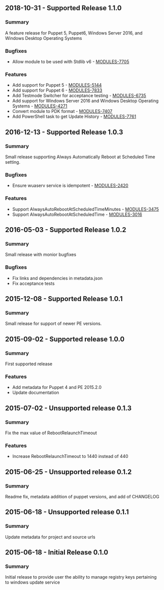 ## 2018-10-31 - Supported Release 1.1.0
### Summary

A feature release for Puppet 5, Puppet6, Windows Server 2016, and Windows Desktop Operating Systems

### Bugfixes

- Allow module to be used with Stdlib v6 - [MODULES-7705](https://tickets.puppetlabs.com/browse/MODULES-7705)

### Features

- Add support for Puppet 5 - [MODULES-5144](https://tickets.puppetlabs.com/browse/MODULES-5144)
- Add support for Puppet 6 - [MODULES-7833](https://tickets.puppetlabs.com/browse/MODULES-7833)
- Add Testmode Switcher for acceptance testing - [MODULES-6735](https://tickets.puppetlabs.com/browse/MODULES-6735)
- Add support for Windows Server 2016 and Windows Desktop Operating Systems - [MODULES-4271](https://tickets.puppetlabs.com/browse/MODULES-4271)
- Convert module to PDK format - [MODULES-7407](https://tickets.puppetlabs.com/browse/MODULES-7407)
- Add PowerShell task to get Update History - [MODULES-7761](https://tickets.puppetlabs.com/browse/MODULES-7761)

## 2016-12-13 - Supported Release 1.0.3
### Summary

Small release supporting Always Automatically Reboot at Scheduled Time setting.

### Bugfixes

- Ensure wuaserv service is idempotent - [MODULES-2420](https://tickets.puppetlabs.com/browse/MODULES-2420)

### Features

- Support AlwaysAutoRebootAtScheduledTimeMinutes - [MODULES-3475](https://tickets.puppetlabs.com/browse/MODULES-3475)
- Support AlwaysAutoRebootAtScheduledTime - [MODULES-3016](https://tickets.puppetlabs.com/browse/MODULES-3016)

## 2016-05-03 - Supported Release 1.0.2
### Summary

Small release with monior bugfixes

### Bugfixes
- Fix links and dependencies in metadata.json
- Fix acceptance tests

## 2015-12-08 - Supported Release 1.0.1
### Summary

Small release for support of newer PE versions.

## 2015-09-02 - Supported release 1.0.0
### Summary

First supported release

### Features
- Add metadata for Puppet 4 and PE 2015.2.0
- Update documentation

## 2015-07-02 - Unsupported release 0.1.3
### Summary

Fix the max value of RebootRelaunchTimeout

### Features
- Increase RebootRelaunchTimeout to 1440 instead of 440

## 2015-06-25 - Unsupported release 0.1.2
### Summary

Readme fix, metadata addition of puppet versions, and add of CHANGELOG

## 2015-06-18 - Unsupported release 0.1.1
### Summary

Update metadata for project and source urls

## 2015-06-18 - Initial Release 0.1.0
### Summary

Initial release to provide user the ability to manage registry keys pertaining to windows update service
